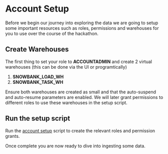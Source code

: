 # Account Setup
Before we begin our journey into exploring the data we are going to setup some important resources such as roles, permissions and warehouses for you to use over the course of the hackathon.

## Create Warehouses
The first thing to set your role to **ACCOUNTADMIN** and create 2 virtual warehouses (this can be done via the UI or programtically)

1. **SNOWBANK_LOAD_WH**
2. **SNOWBANK_TASK_WH**

Ensure both warehouses are created as small and that the auto-suspend and auto-resume parameters are enabled. We will later grant permissions to different roles to use these warehouses in the setup script.

## Run the setup script
Run the [account setup](account_setup.sql) script to create the relevant roles and permission grants. 

Once complete you are now ready to dive into ingesting some data. 

